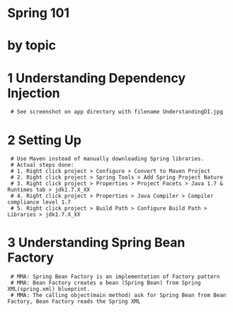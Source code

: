 # Spring 101
# by topic

# 1 Understanding Dependency Injection
	 # See screenshot on app directory with filename UnderstandingDI.jpg
# 2 Setting Up 
	 # Use Maven instead of manually downloading Spring libraries. 
	 # Actual steps done:
	 # 1. Right click project > Configure > Convert to Maven Project 
	 # 2. Right click project > Spring Tools > Add Spring Project Nature
	 # 3. Right click project > Properties > Project Facets > Java 1.7 & Runtimes tab > jdk1.7.X_XX
	 # 4. Right click project > Properties > Java Compiler > Compiler compliance level 1.7
	 # 5. Right click project > Build Path > Configure Build Path > Libraries > jdk1.7.X_XX
# 3 Understanding Spring Bean Factory
	 # MMA: Spring Bean Factory is an implementation of Factory pattern
	 # MMA: Bean Factory creates a bean (Spring Bean) from Spring XML(spring.xml) blueprint.
	 # MMA: The calling object(main method) ask for Spring Bean from Bean Factory, Bean Factory reads the Spring XML
	 
	 
